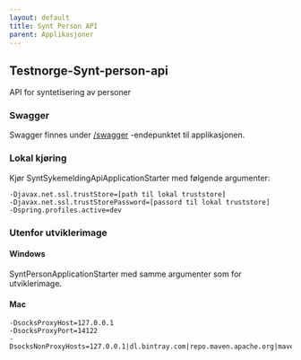```yaml
---
layout: default
title: Synt Person API
parent: Applikasjoner
---
```


## Testnorge-Synt-person-api
API for syntetisering av personer

### Swagger
Swagger finnes under [/swagger](https://testnorge-synt-person-api.dev.adeo.no/swagger) -endepunktet til applikasjonen.

### Lokal kjøring
Kjør SyntSykemeldingApiApplicationStarter med følgende argumenter:
```
-Djavax.net.ssl.trustStore=[path til lokal truststore]
-Djavax.net.ssl.trustStorePassword=[passord til lokal truststore]
-Dspring.profiles.active=dev
```
 
 ### Utenfor utviklerimage
 
 #### Windows
SyntPersonApplicationStarter med samme argumenter som for utviklerimage.
   
 #### Mac
```
-DsocksProxyHost=127.0.0.1
-DsocksProxyPort=14122
-DsocksNonProxyHosts=127.0.0.1|dl.bintray.com|repo.maven.apache.org|maven.adeo.no|packages.confluent.io|confluent.io|maven.xwiki.org|maven.repository.redhat.com
```
